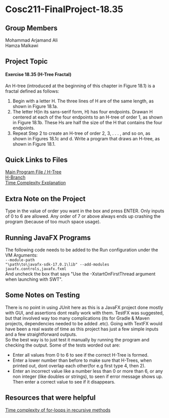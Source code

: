# Cosc211-FinalProject-18.35
## Group Members
Mohammad Arjamand Ali
<br>
Hamza Malkawi
<br>
## Project Topic
#### Exercise 18.35 (H-Tree Fractal)
An H-tree (introduced at the beginning of this chapter in Figure 18.1) is a fractal defined as follows:
1. Begin with a letter H. The three lines of H are of the same length, as shown in Figure 18.1a.
2. The letter H(in its sans-serif form, H) has four endpoints. Drawan H centered at each of the four endpoints to an H-tree of order 1, as shown in Figure 18.1b. These Hs are half the size of the H that contains the four endpoints.
3. Repeat Step 2 to create an H-tree of order 2, 3, . . . , and so on, as shown in Figures 18.1c and d.
Write a program that draws an H-tree, as shown in Figure 18.1.

## Quick Links to Files
[Main Program File / H-Tree](Exercise-18.35/src/application/HTreeProject.java)
<br>
[H-Branch](Exercise-18.35/src/application/HBranch.java)
<br>
[Time Complexity Explanation](Exercise-18.35/Time_Complexity_of_H-Tree.pdf)

## Extra Note on the Project
Type in the value of order you want in the box and press ENTER. Only inputs of 0 to 6 are allowed. Any order of 7 or above always ends up crashing the program (because of too much space usage).
## Running JavaFX Programs
The following code needs to be added to the Run configuration under the VM Arguments:
<br>
<code>--module-path "\path\to\javafx-sdk-17.0.1\lib" --add-modules javafx.controls,javafx.fxml</code>
<br>
And uncheck the box that says "Use the -XstartOnFirstThread argument when launching with SWT".

## Some Notes on Testing
There is no point in using JUnit here as this is a JavaFX project done mostly with GUI, and assertions dont really work with them. TestFX was suggested, but that involved way too many complications (its for Gradle & Maven projects, dependencies needed to be added .etc). Going with TextFX would have been a real waste of time as this project has just a few simple inputs and a few straightforward outputs. 
<br>
So the best way is to just test it manually by running the program and checking the output. Some of the tests worded out are:
- Enter all values from 0 to 6 to see if the correct H-Tree is formed.
- Enter a lower number than before to make sure that H-Trees, when printed out, dont overlap each other(for e.g first type 4, then 2).
- Enter an incorrect value like a number less than 0 or more than 6, or any non integer (like doubles or strings), to seen if error message shows up. Then enter a correct value to see if it disappears.

## Resources that were helpful
[Time complexity of for-loops in recursive methods](https://cs.stackexchange.com/questions/87713/recursion-call-inside-a-for-loop-time)


